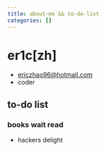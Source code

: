 ```yaml
---
title: about-me && to-do-list
categories: []
---
```

# er1c[zh]

- [ericzhao96@hotmail.com](mailto:ericzhao96@hotmail.com)
- coder

## to-do list

### books wait read

- hackers delight
